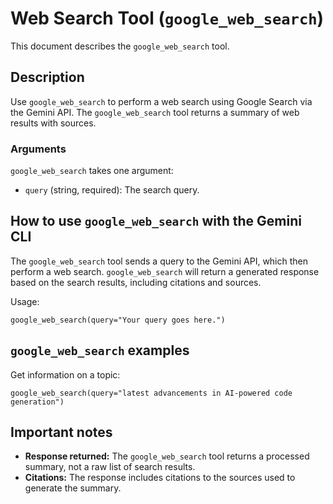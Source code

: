 # Web Search Tool (`google_web_search`)

This document describes the `google_web_search` tool. 

## Description

Use `google_web_search` to perform a web search using Google Search via the Gemini API. The `google_web_search` tool returns a summary of web results with sources. 

### Arguments

`google_web_search` takes one argument:
* `query` (string, required): The search query.

## How to use `google_web_search` with the Gemini CLI

The `google_web_search` tool sends a query to the Gemini API, which then perform a web search. `google_web_search` will return a generated response based on the search results, including citations and sources.

Usage:

```
google_web_search(query="Your query goes here.")
```

## `google_web_search` examples 

Get information on a topic:

```
google_web_search(query="latest advancements in AI-powered code generation")
```

## Important notes

* **Response returned:** The `google_web_search` tool returns a processed summary, not a raw list of search results.
* **Citations:** The response includes citations to the sources used to generate the summary.
